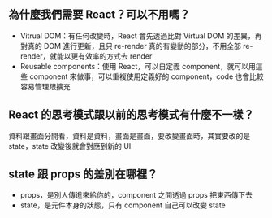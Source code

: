 ﻿## 為什麼我們需要 React？可以不用嗎？
- Vitrual DOM：有任何改變時，React 會先透過比對 Virtual DOM 的差異，再對真的 DOM 進行更新，且只 re-render 真的有變動的部分，不用全部 re-render，就能以更有效率的方式去 render
- Reusable components：使用 React，可以自定義 component，就可以用這些 component 來做事，可以重複使用定義好的 component，code 也會比較容易管理跟擴充

## React 的思考模式跟以前的思考模式有什麼不一樣？
資料跟畫面分開看，資料是資料，畫面是畫面，要改變畫面時，其實要改的是 state，state 改變後就會對應到新的 UI

## state 跟 props 的差別在哪裡？
- props，是別人傳進來給你的，component 之間透過 props 把東西傳下去
- state，是元件本身的狀態，只有 component 自己可以改變 state
